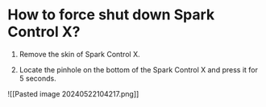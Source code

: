 # How to force shut down Spark Control X?

1. Remove the skin of Spark Control X.
   
2. Locate the pinhole on the bottom of the Spark Control X and press it for 5 seconds.

![[Pasted image 20240522104217.png]]